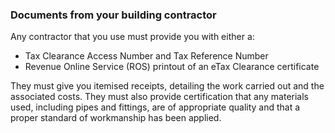 ###  Documents from your building contractor

Any contractor that you use must provide you with either a:

  * Tax Clearance Access Number and Tax Reference Number 
  * Revenue Online Service (ROS) printout of an eTax Clearance certificate 

They must give you itemised receipts, detailing the work carried out and the
associated costs. They must also provide certification that any materials
used, including pipes and fittings, are of appropriate quality and that a
proper standard of workmanship has been applied.
